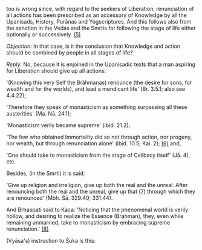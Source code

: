 too is wrong since, with regard to the seekers of Liberation, renunciation of all actions has been prescribed as an accessory of Knowledge by all the Upanisads, History, Purānas and Yogscriptures. And this follows also from the sanction in the Vedas and the Smrtis for following the stage of life either optionally or successively. [\(5\)](#page--1-0)

*Objection*: In that case, is it the conclusion that Knowledge and action should be combined by people in all stages of life?

*Reply*: No, because it is enjoined in the Upanisadic texts that a man aspiring for Liberation should give up all actions:

'(Knowing this very Self the Brāhmanas) renounce (the desire for sons, for wealth and for the worlds), and lead a mendicant life' (Br. 3.5.1; also see 4.4.22);

'Therefore they speak of monasticism as something surpassing all these austerities' (Ma. Nā. 24.1);

'Monasticism verily became supreme' (ibid. 21.2);

'The few who obtained Immortality did so not through action, nor progeny, nor wealth, but through renunciation alone' (ibid. 10.5; Kai. 2); [\(6\)](#page--1-1) and,

'One should take to monasticism from the stage of Celibacy itself' (Jā. 4), etc.

Besides, (in the Smrti) it is said:

'Give up religion and irreligion, give up both the real and the unreal. After renouncing both the real and the unreal, give up that [\(7\)](#page--1-2) through which they are renounced' (Mbh. Śā. 329.40; 331.44).

And Brhaspati said to Kaca: 'Noticing that the phenomenal world is verily hollow, and desiring to realize the Essence (Brahman), they, even while remaining unmarried, take to monasticism by embracing supreme renunciation.' [\(8\)](#page--1-3)

(Vyāsa's) instruction to Śuka is this: